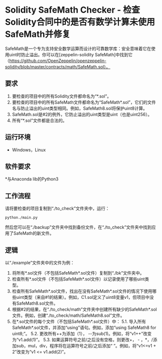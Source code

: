 # Solidity SafeMath Checker - 检查Solidity合同中的是否有数学计算未使用SafeMath并修复
SafeMath是一个专为支持安全数学运算而设计的可靠数学库：安全意味着它在使用uint时防止溢出。你可以在[zeppelin-solidity SafeMath]中找到它（https://github.com/OpenZeppelin/openzeppelin-solidity/blob/master/contracts/math/SafeMath.sol）。

## 要求
1. 要检查的项目中的所有Solidity文件都命名为“*.sol”。
2. 要检查的项目中的所有SafeMath文件都命名为“SafeMath*.sol”，它们的文件名与防止溢出的uint类型相同。例如，SafeMath8.sol将保护uint8计算。
3. SafeMath.sol是#2的例外，它防止溢出的uint类型是uint（也是uint256）。
4. 所有“*.sol”文件都是合法的。

## 运行环境
* Windows，Linux

## 软件要求
*与Anaconda lib的Python3

## 工作流程
请将要检查的项目复制到“./to_check”文件夹中，运行：
```shell
python./main.py
```
然后您可以在“./backup”文件夹中找到备份文件，在“./to_check”文件夹中找到应用了SafeMath的新文件。

## 逻辑
以“./example”文件夹中的文件为例：
1. 将所有*.sol文件（不包括SafeMath*.sol文件）复制到“./bk”文件夹中。
2. 检查所有*.sol文件（不包括SafeMath*.sol文件）以记录使用了哪些uint类型。
3. 检查所有SafeMath*.sol文件，找出在没有SafeMath*.sol文件的情况下使用哪些uint类型（来自#1的结果）。例如，C1.sol定义了uint8变量v1，但项目中没有SafeMath8.sol文件。
4. 根据#2的结果，在“./to_check/math”文件夹中创建所有缺少的SafeMath*.sol文件。例如，创建“./to_check/math/SafeMath8.sol”文件。
5. 在*.sol文件的每个文件（不包括SafeMath*.sol文件）中：
5.1. 导入所有SafeMath*.sol文件，并添加“using”语句。例如，添加“using SafeMath8 for uint8;”。
5.2. 更改所有++为添加（1）， --为sub(1)。例如，将“v1++”改变为“v1.add(1)”。
5.3. 如果运算符号之前/之后没有空格，则更改+， - ，*，/添加sub，mul，div，程序将在运算符号之前/之后添加“ ”。例如，将“v1<=v1 + 2”改变为“v1 <= v1.add(2)”。
